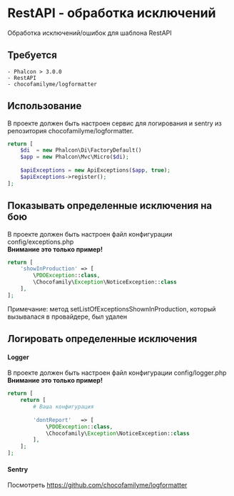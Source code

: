 # RestAPI - обработка исключений

Обработка исключений/ошибок для шаблона RestAPI

## Требуется
    - Phalcon > 3.0.0
    - RestAPI
    - chocofamilyme/logformatter
    
## Использование
В проекте должен быть настроен сервис для логирования и sentry из репозитория chocofamilyme/logformatter.

````php
return [
    $di  = new Phalcon\Di\FactoryDefault()
    $app = new Phalcon\Mvc\Micro($di);
    
    $apiExceptions = new ApiExceptions($app, true);
    $apiExceptions->register();
];
````

## Показывать определенные исключения на бою
В проекте должен быть настроен файл конфигурации config/exceptions.php <br/>
**Внимание это только пример!**
````php
return [
    'showInProduction' => [
        \PDOException::class,
        \Chocofamily\Exception\NoticeException::class
    ],
];
````
Примечание: метод setListOfExceptionsShownInProduction, который вызывалася в провайдере, был удален 

## Логировать определенные исключения
#### Logger
В проекте должен быть настроен файл конфигурации config/logger.php <br/>
**Внимание это только пример!**
````php
return [
    return [
        # Ваша конфигурация
        
        'dontReport'   => [
            \PDOException::class,
            \Chocofamily\Exception\NoticeException::class
        ],
    ];
];
````
#### Sentry
Посмотреть https://github.com/chocofamilyme/logformatter
